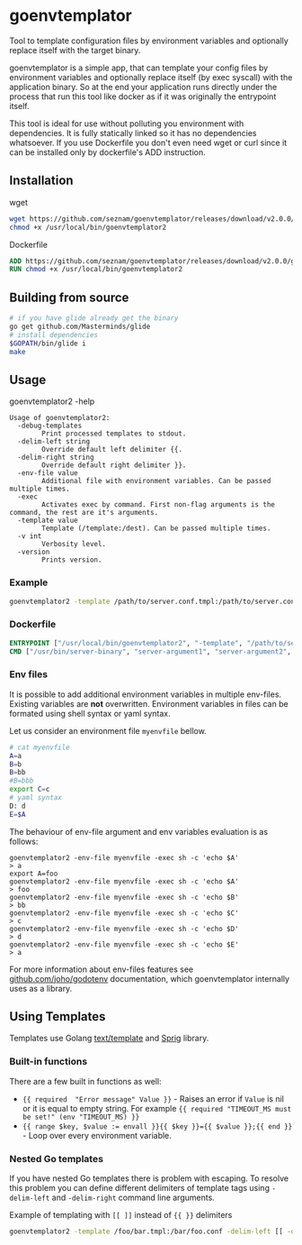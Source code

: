 # goenvtemplator
Tool to template configuration files by environment variables and optionally replace itself with the target binary.

goenvtemplator is a simple app, that can template your config files by environment variables and optionally replace itself (by exec syscall) with the application binary. So at the end your application runs directly under the process that run this tool like docker as if it was originally the entrypoint itself.

This tool is ideal for use without polluting you environment with dependencies. It is fully statically linked so it has no dependencies whatsoever. If you use Dockerfile you don't even need wget or curl since it can be installed only by dockerfile's ADD instruction.

## Installation
wget
```bash
wget https://github.com/seznam/goenvtemplator/releases/download/v2.0.0/goenvtemplator-amd64 -O /usr/local/bin/goenvtemplator2
chmod +x /usr/local/bin/goenvtemplator2
```

Dockerfile
```Dockerfile
ADD https://github.com/seznam/goenvtemplator/releases/download/v2.0.0/goenvtemplator-amd64 /usr/local/bin/goenvtemplator2
RUN chmod +x /usr/local/bin/goenvtemplator2
```

## Building from source
```bash
# if you have glide already get the binary
go get github.com/Masterminds/glide
# install dependencies
$GOPATH/bin/glide i
make
```

## Usage
goenvtemplator2 -help
```
Usage of goenvtemplator2:
  -debug-templates
        Print processed templates to stdout.
  -delim-left string
        Override default left delimiter {{.
  -delim-right string
        Override default right delimiter }}.
  -env-file value
        Additional file with environment variables. Can be passed multiple times.
  -exec
        Activates exec by command. First non-flag arguments is the command, the rest are it's arguments.
  -template value
        Template (/template:/dest). Can be passed multiple times.
  -v int
        Verbosity level.
  -version
        Prints version.
```

### Example
```bash
goenvtemplator2 -template /path/to/server.conf.tmpl:/path/to/server.conf  -template /path/to/server2.conf.tmpl:/path/to/server2.conf
```

### Dockerfile
```Dockerfile
ENTRYPOINT ["/usr/local/bin/goenvtemplator2", "-template", "/path/to/server.conf.tmpl:/path/to/server.conf", "-exec"]
CMD ["/usr/bin/server-binary", "server-argument1", "server-argument2", "..."]
```

### Env files
It is possible to add additional environment variables in multiple env-files.
Existing variables are **not** overwritten.
Environment variables in files can be formated using shell syntax or yaml syntax.

Let us consider an environment file `myenvfile` bellow.
```bash
# cat myenvfile
A=a
B=b
B=bb
#B=bbb
export C=c
# yaml syntax
D: d
E=$A
```

The behaviour of env-file argument and env variables evaluation is as follows:
```
goenvtemplator2 -env-file myenvfile -exec sh -c 'echo $A'
> a
export A=foo
goenvtemplator2 -env-file myenvfile -exec sh -c 'echo $A'
> foo
goenvtemplator2 -env-file myenvfile -exec sh -c 'echo $B'
> bb
goenvtemplator2 -env-file myenvfile -exec sh -c 'echo $C'
> c
goenvtemplator2 -env-file myenvfile -exec sh -c 'echo $D'
> d
goenvtemplator2 -env-file myenvfile -exec sh -c 'echo $E'
> a
```

For more information about env-files features see [github.com/joho/godotenv](https://github.com/joho/godotenv) documentation, which goenvtemplator internally uses as a library.

## Using Templates
Templates use Golang [text/template](http://golang.org/pkg/text/template/)
and [Sprig](https://github.com/Masterminds/sprig) library.

### Built-in functions
There are a few built in functions as well:
  * `{{ required  "Error message" Value }}` - Raises an error if `Value` is nil or it is equal to empty string. For example `{{ required "TIMEOUT_MS must be set!" (env "TIMEOUT_MS) }}`
  * `{{ range $key, $value := envall }}{{ $key }}={{ $value }};{{ end }}` - Loop over every environment variable.

### Nested Go templates
If you have nested Go templates there is problem with escaping. To resolve this problem you can define different
delimiters of template tags using `-delim-left` and `-delim-right` command line arguments.

Example of templating with `[[ ]]` instead of `{{ }}` delimiters
```bash
goenvtemplator2 -template /foo/bar.tmpl:/bar/foo.conf -delim-left [[ -delim-right ]]
```

